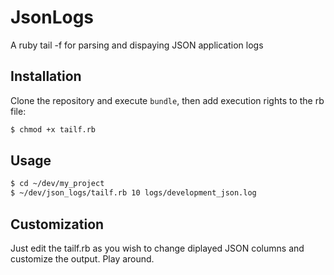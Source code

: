 # JsonLogs

A ruby tail -f for parsing and dispaying JSON application logs

## Installation

Clone the repository and execute `bundle`, then add execution rights to the rb file:
```bash
$ chmod +x tailf.rb
```

## Usage

```bash
$ cd ~/dev/my_project
$ ~/dev/json_logs/tailf.rb 10 logs/development_json.log
```

## Customization

Just edit the tailf.rb as you wish to change diplayed JSON columns and customize the output. Play around.
